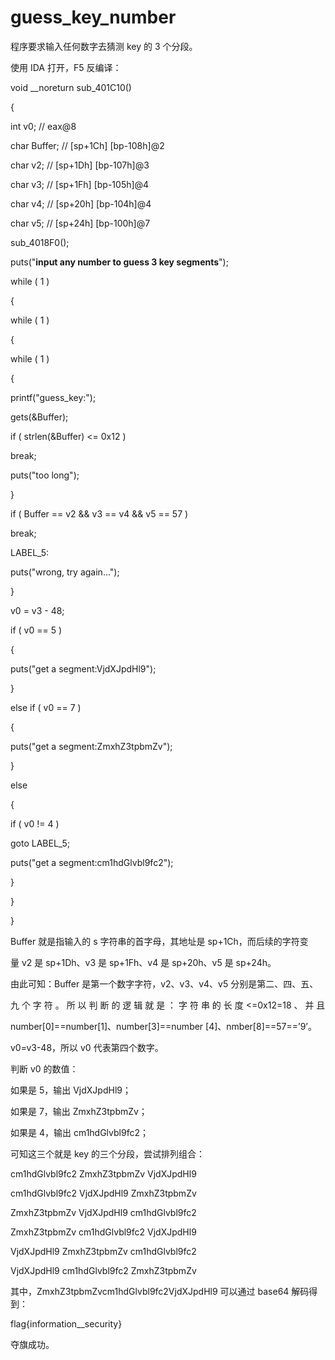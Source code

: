# guess_key_number

程序要求输入任何数字去猜测 key 的 3 个分段。

使用 IDA 打开，F5 反编译：

void __noreturn sub_401C10()


{

int v0; // eax@8

char Buffer; // [sp+1Ch] [bp-108h]@2

char v2; // [sp+1Dh] [bp-107h]@3

char v3; // [sp+1Fh] [bp-105h]@4

char v4; // [sp+20h] [bp-104h]@4

char v5; // [sp+24h] [bp-100h]@7



sub_4018F0();

puts("**input any number to guess 3 key segments**");

while ( 1 )

{

while ( 1 )

{

while ( 1 )

{

printf("guess_key:");

gets(&Buffer);

if ( strlen(&Buffer) <= 0x12 )

break;

puts("too long");

}

if ( Buffer == v2 && v3 == v4 && v5 == 57 )

break;

LABEL_5:

puts("wrong, try again...");

}

v0 = v3 - 48;

if ( v0 == 5 )

{

puts("get a segment:VjdXJpdHl9");

}

else if ( v0 == 7 )

{

puts("get a segment:ZmxhZ3tpbmZv");

}

else

{

if ( v0 != 4 )

goto LABEL_5;

puts("get a segment:cm1hdGlvbl9fc2");

}

}

}



Buffer 就是指输入的 s 字符串的首字母，其地址是 sp+1Ch，而后续的字符变

量 v2 是 sp+1Dh、v3 是 sp+1Fh、v4 是 sp+20h、v5 是 sp+24h。

由此可知：Buffer 是第一个数字字符，v2、v3、v4、v5 分别是第二、四、五、

九 个 字 符 。 所 以 判 断 的 逻 辑 就 是 ： 字 符 串 的 长 度 <=0x12=18 、 并 且

number[0]==number[1]、number[3]==number [4]、nmber[8]==57==’9’。

v0=v3-48，所以 v0 代表第四个数字。

判断 v0 的数值：

如果是 5，输出 VjdXJpdHl9；

如果是 7，输出 ZmxhZ3tpbmZv；

如果是 4，输出 cm1hdGlvbl9fc2；

可知这三个就是 key 的三个分段，尝试排列组合：

cm1hdGlvbl9fc2 ZmxhZ3tpbmZv VjdXJpdHl9

cm1hdGlvbl9fc2 VjdXJpdHl9 ZmxhZ3tpbmZv

ZmxhZ3tpbmZv VjdXJpdHl9 cm1hdGlvbl9fc2

ZmxhZ3tpbmZv cm1hdGlvbl9fc2 VjdXJpdHl9

VjdXJpdHl9 ZmxhZ3tpbmZv cm1hdGlvbl9fc2

VjdXJpdHl9 cm1hdGlvbl9fc2 ZmxhZ3tpbmZv

其中，ZmxhZ3tpbmZvcm1hdGlvbl9fc2VjdXJpdHl9 可以通过 base64 解码得到：

flag{information__security}

夺旗成功。

